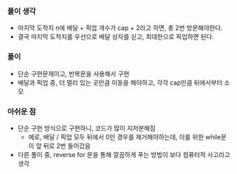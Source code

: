 
### 풀이 생각
- 마지막 도착지 n에 배달 + 픽업 개수가 cap + 2라고 하면, 총 2번 방문해야한다.
- 결국 마지막 도착지를 우선으로 배달 상자를 싣고, 최대한으로 픽업하면 된다.

### 풀이
- 단순 구현문제이고, 반복문을 사용해서 구현
- 배달과 픽업 중, 더 멀리 있는 곳만큼 이동을 해야하고, 각각 cap만큼 뒤에서부터 소모

### 아쉬운 점
- 단순 구현 방식으로 구현하니, 코드가 많이 지저분해짐
  - 예로, 배달 / 픽업 모두 뒤에서 0인 경우를 제거해야하는데, 이를 위한 while문이 앞 뒤로 2번 들어갔음
- 다른 풀이 중, reverse for 문을 통해 깔끔하게 푸는 방법이 보다 컴퓨터적 사고라고 생각